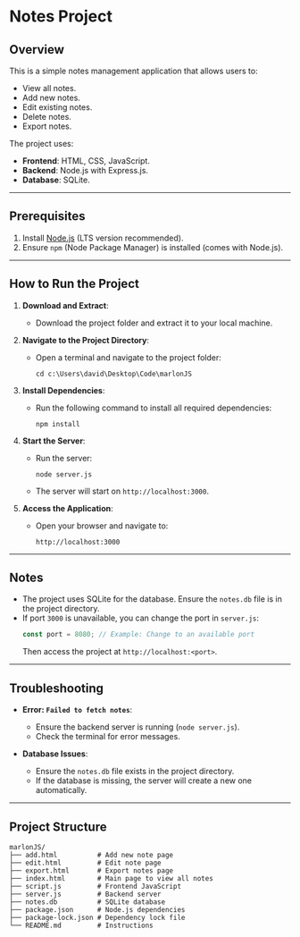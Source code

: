 # Notes Project

## Overview
This is a simple notes management application that allows users to:
- View all notes.
- Add new notes.
- Edit existing notes.
- Delete notes.
- Export notes.

The project uses:
- **Frontend**: HTML, CSS, JavaScript.
- **Backend**: Node.js with Express.js.
- **Database**: SQLite.

---

## Prerequisites
1. Install [Node.js](https://nodejs.org/) (LTS version recommended).
2. Ensure `npm` (Node Package Manager) is installed (comes with Node.js).

---

## How to Run the Project
1. **Download and Extract**:
   - Download the project folder and extract it to your local machine.

2. **Navigate to the Project Directory**:
   - Open a terminal and navigate to the project folder:
     ```
     cd c:\Users\david\Desktop\Code\marlonJS
     ```

3. **Install Dependencies**:
   - Run the following command to install all required dependencies:
     ```
     npm install
     ```

4. **Start the Server**:
   - Run the server:
     ```
     node server.js
     ```
   - The server will start on `http://localhost:3000`.

5. **Access the Application**:
   - Open your browser and navigate to:
     ```
     http://localhost:3000
     ```

---

## Notes
- The project uses SQLite for the database. Ensure the `notes.db` file is in the project directory.
- If port `3000` is unavailable, you can change the port in `server.js`:
   ```javascript
   const port = 8080; // Example: Change to an available port
   ```
   Then access the project at `http://localhost:<port>`.

---

## Troubleshooting
- **Error: `Failed to fetch notes`**:
  - Ensure the backend server is running (`node server.js`).
  - Check the terminal for error messages.

- **Database Issues**:
  - Ensure the `notes.db` file exists in the project directory.
  - If the database is missing, the server will create a new one automatically.

---

## Project Structure
```
marlonJS/
├── add.html          # Add new note page
├── edit.html         # Edit note page
├── export.html       # Export notes page
├── index.html        # Main page to view all notes
├── script.js         # Frontend JavaScript
├── server.js         # Backend server
├── notes.db          # SQLite database
├── package.json      # Node.js dependencies
├── package-lock.json # Dependency lock file
└── README.md         # Instructions
```
